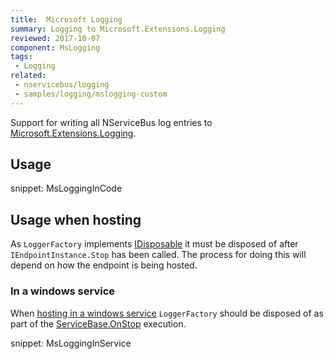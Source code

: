 ```yaml
---
title:  Microsoft Logging
summary: Logging to Microsoft.Extensions.Logging
reviewed: 2017-10-07
component: MsLogging
tags:
 - Logging
related:
 - nservicebus/logging
 - samples/logging/mslogging-custom
---
```


Support for writing all NServiceBus log entries to [Microsoft.Extensions.Logging](https://github.com/aspnet/Logging).


## Usage

snippet: MsLoggingInCode


## Usage when hosting

As `LoggerFactory` implements [IDisposable](https://msdn.microsoft.com/en-us/library/system.idisposable.aspx) it must be disposed of after `IEndpointInstance.Stop` has been called. The process for doing this will depend on how the endpoint is being hosted.


### In a windows service

When [hosting in a windows service](/nservicebus/hosting/windows-service.md) `LoggerFactory` should be disposed of as part of the [ServiceBase.OnStop](https://msdn.microsoft.com/en-us/library/system.serviceprocess.servicebase.onstop.aspx) execution.

snippet: MsLoggingInService